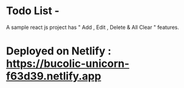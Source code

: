 # Todo List - 
A sample react js project has " Add , Edit , Delete & All Clear " features.
# Deployed on Netlify : https://bucolic-unicorn-f63d39.netlify.app
